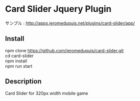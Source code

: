 # Card Slider Jquery Plugin
サンプル : http://apps.jeromedupuis.net/plugins/card-slider/app/<br />

## Install
npm clone https://github.com/jeromedupuis/card-slider.git <br />
cd card-slider <br />
npm install <br />
npm run start <br />

## Description
Card Slider for 320px width mobile game<br />
